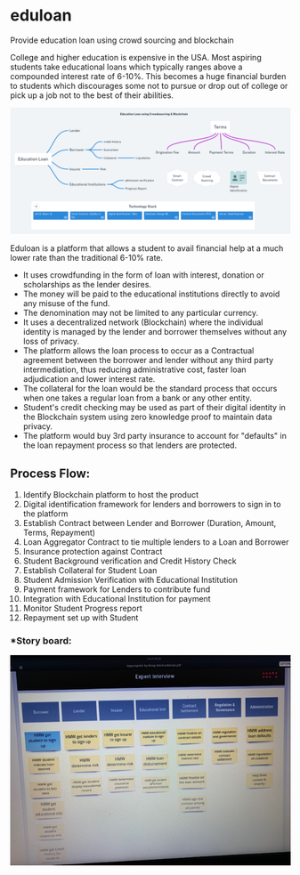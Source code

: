 # eduloan
Provide education loan using crowd sourcing and blockchain

College and higher education is expensive in the USA. Most aspiring students take educational
loans which typically ranges above a compounded interest rate of 6-10%. This becomes a huge
financial burden to students which discourages some not to pursue or drop out of college or pick
up a job not to the best of their abilities.

![context](/src/assets/context.png)

Eduloan is a platform that allows a student to avail financial help at a much lower rate than
the traditional 6-10% rate.
* It uses crowdfunding in the form of loan with interest, donation or scholarships as the lender desires.
* The money will be paid to the educational institutions directly to avoid any misuse of the fund.
* The denomination may not be limited to any particular currency.
* It uses a decentralized network (Blockchain) where the individual identity is managed by
  the lender and borrower themselves without any loss of privacy.
* The platform allows the loan process to occur as a Contractual agreement between the
  borrower and lender without any third party intermediation, thus reducing administrative
  cost, faster loan adjudication and lower interest rate.
* The collateral for the loan would be the standard process that occurs when one takes a
  regular loan from a bank or any other entity.
* Student's credit checking may be used as part of their digital identity in the Blockchain
  system using zero knowledge proof to maintain data privacy.
* The platform would buy 3rd party insurance to account for "defaults" in the loan
  repayment process so that lenders are protected.

## Process Flow:
1. Identify Blockchain platform to host the product
1. Digital identification framework for lenders and borrowers to sign in to the platform
1. Establish Contract between Lender and Borrower (Duration, Amount, Terms, Repayment)
1. Loan Aggregator Contract to tie multiple lenders to a Loan and Borrower
1. Insurance protection against Contract
1. Student Background verification and Credit History Check
1. Establish Collateral for Student Loan
1. Student Admission Verification with Educational Institution
1. Payment framework for Lenders to contribute fund
1. Integration with Educational Institution for payment
1. Monitor Student Progress report
1. Repayment set up with Student

### *Story board:
![tasks](/src/assets/tasks.jpg)

